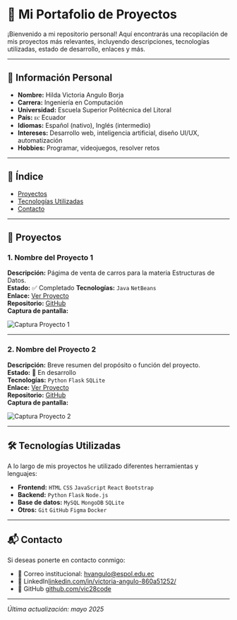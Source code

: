 # 📁 Mi Portafolio de Proyectos

¡Bienvenido a mi repositorio personal! Aquí encontrarás una recopilación de mis proyectos más relevantes, incluyendo descripciones, tecnologías utilizadas, estado de desarrollo, enlaces y más.

---

## 👤 Información Personal

- **Nombre:** Hilda Victoria Angulo Borja  
- **Carrera:** Ingeniería en Computación  
- **Universidad:** Escuela Superior Politécnica del Litoral  
- **País:** ꭼꮯ Ecuador  
- **Idiomas:** Español (nativo), Inglés (intermedio)  
- **Intereses:** Desarrollo web, inteligencia artificial, diseño UI/UX, automatización  
- **Hobbies:** Programar, videojuegos, resolver retos

---

## 📌 Índice

- [Proyectos](#proyectos)
- [Tecnologías Utilizadas](#tecnologías-utilizadas)
- [Contacto](#contacto)

---

## 🚀 Proyectos

### 1. **Nombre del Proyecto 1**
**Descripción:** Págima de venta de carros para la materia Estructuras de Datos.  
**Estado:** ✅ Completado 
**Tecnologías:** `Java` `NetBeans`  
**Enlace:** [Ver Proyecto](https://enlace-al-proyecto.com)  
**Repositorio:** [GitHub](https://github.com/usuario/proyecto1)  
**Captura de pantalla:**

![Captura Proyecto 1](ruta/a/captura1.png)

---

### 2. **Nombre del Proyecto 2**
**Descripción:** Breve resumen del propósito o función del proyecto.  
**Estado:** 🔧 En desarrollo  
**Tecnologías:** `Python` `Flask` `SQLite`  
**Enlace:** [Ver Proyecto](https://enlace-al-proyecto2.com)  
**Repositorio:** [GitHub](https://github.com/usuario/proyecto2)  
**Captura de pantalla:**

![Captura Proyecto 2](ruta/a/captura2.png)

---

## 🛠 Tecnologías Utilizadas

A lo largo de mis proyectos he utilizado diferentes herramientas y lenguajes:

- **Frontend:** `HTML` `CSS` `JavaScript` `React` `Bootstrap`
- **Backend:** `Python` `Flask` `Node.js`
- **Base de datos:** `MySQL` `MongoDB` `SQLite`
- **Otros:** `Git` `GitHub` `Figma` `Docker`

---

## 📬 Contacto

Si deseas ponerte en contacto conmigo:

- 📧 Correo institucional: [hvangulo@espol.edu.ec](mailto:hvangulo@espol.edu.ec)
- 💼 LinkedIn[linkedin.com/in/victoria-angulo-860a51252/](https://linkedin.com/in/victoria-angulo-860a51252/)
- 🐙 GitHub [github.com/vic28code](https://github.com/vic28code)

---

_Última actualización: mayo 2025_
